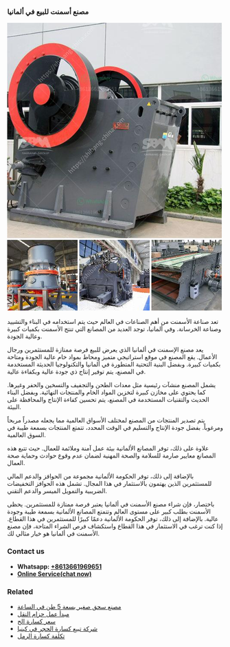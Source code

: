 <h3>مصنع أسمنت للبيع في ألمانيا</h3><img src='1701853485.jpg' alt=''><p>تعد صناعة الأسمنت من أهم الصناعات في العالم حيث يتم استخدامه في البناء والتشييد وصناعة الخرسانة. وفي ألمانيا، توجد العديد من المصانع التي تنتج الأسمنت بكميات كبيرة وعالية الجودة.</p><p>يعد مصنع الإسمنت في ألمانيا الذي يعرض للبيع فرصة ممتازة للمستثمرين ورجال الأعمال. يقع المصنع في موقع استراتيجي متميز ومحاط بمواد خام عالية الجودة ومتاحة بكميات كبيرة. وبفضل البنية التحتية المتطورة في ألمانيا والتكنولوجيا الحديثة المستخدمة في المصنع، يتم توفير إنتاج ذي جودة عالية وبكفاءة عالية.</p><p>يشمل المصنع منشآت رئيسية مثل معدات الطحن والتجفيف والتسخين والحفر وغيرها. كما يحتوي على مخازن كبيرة لتخزين المواد الخام والمنتجات النهائية. وبفضل البناء الحديث والتقنيات المستخدمة في المصنع، يتم تحسين كفاءة الإنتاج والمحافظة على البيئة.</p><p>يتم تصدير المنتجات من المصنع لمختلف الأسواق العالمية مما يجعله مصدراً مربحاً ومرغوباً. بفضل جودة الإنتاج والتسليم في الوقت المحدد، تتمتع المنتجات بسمعة طيبة في السوق العالمية.</p><p>علاوة على ذلك، توفر المصانع الألمانية بيئة عمل آمنة وملائمة للعمال. حيث تتبع هذه المصانع معايير صارمة للسلامة والصحة المهنية لضمان عدم وقوع حوادث وحماية صحة العمال.</p><p>بالإضافة إلى ذلك، توفر الحكومة الألمانية مجموعة من الحوافز والدعم المالي للمستثمرين الذين يهتمون بالاستثمار في هذا المجال. تشمل هذه الحوافز التخفيضات الضريبية والتمويل الميسر والدعم التقني.</p><p>باختصار، فإن شراء مصنع الأسمنت في ألمانيا يعتبر فرصة ممتازة للمستثمرين. يحظى الأسمنت بطلب كبير على مستوى العالم وتتمتع المصانع الألمانية بسمعة طيبة وجودة عالية. بالإضافة إلى ذلك، توفر الحكومة الألمانية دعمًا كبيرًا للمستثمرين في هذا القطاع. إذا كنت ترغب في الاستثمار في هذا القطاع واستكشاف فرص الشراء المتاحة، فإن مصنع الأسمنت في ألمانيا هو خيار مثالي لك.</p><h3>Contact us</h3><ul><li><strong>Whatsapp:&nbsp;<a href="https://wa.me/8613661969651">+8613661969651</a></strong></li><li><a href="https://swt.shibang-china.com/?git&amp;zhl&amp;مصنع أسمنت للبيع في ألمانيا"><strong>Online Service(chat now)</strong></a></li></ul><h3>Related</h3><ul><li><a href='مصنع سحق صغير بسعة 5 طن في الساعة.md'>مصنع سحق صغير بسعة 5 طن في الساعة</a></li><li><a href='مبدأ عمل حزام النقل.md'>مبدأ عمل حزام النقل</a></li><li><a href='سعر كسارة الح.md'>سعر كسارة الح</a></li><li><a href='شركة تبيع كسارة الحجر في كينيا.md'>شركة تبيع كسارة الحجر في كينيا</a></li><li><a href='تكلفة كسارة الرمل.md'>تكلفة كسارة الرمل</a></li></ul>